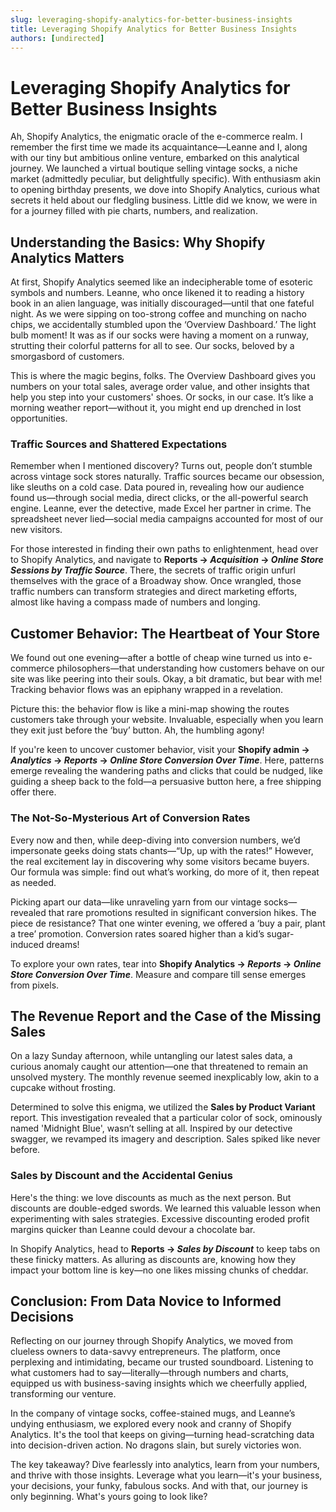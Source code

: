 ```yaml
---
slug: leveraging-shopify-analytics-for-better-business-insights
title: Leveraging Shopify Analytics for Better Business Insights
authors: [undirected]
---
```



# Leveraging Shopify Analytics for Better Business Insights

Ah, Shopify Analytics, the enigmatic oracle of the e-commerce realm. I remember the first time we made its acquaintance—Leanne and I, along with our tiny but ambitious online venture, embarked on this analytical journey. We launched a virtual boutique selling vintage socks, a niche market (admittedly peculiar, but delightfully specific). With enthusiasm akin to opening birthday presents, we dove into Shopify Analytics, curious what secrets it held about our fledgling business. Little did we know, we were in for a journey filled with pie charts, numbers, and realization.

## Understanding the Basics: Why Shopify Analytics Matters

At first, Shopify Analytics seemed like an indecipherable tome of esoteric symbols and numbers. Leanne, who once likened it to reading a history book in an alien language, was initially discouraged—until that one fateful night. As we were sipping on too-strong coffee and munching on nacho chips, we accidentally stumbled upon the ‘Overview Dashboard.’ The light bulb moment! It was as if our socks were having a moment on a runway, strutting their colorful patterns for all to see. Our socks, beloved by a smorgasbord of customers.

This is where the magic begins, folks. The Overview Dashboard gives you numbers on your total sales, average order value, and other insights that help you step into your customers' shoes. Or socks, in our case. It’s like a morning weather report—without it, you might end up drenched in lost opportunities.

### Traffic Sources and Shattered Expectations

Remember when I mentioned discovery? Turns out, people don’t stumble across vintage sock stores naturally. Traffic sources became our obsession, like sleuths on a cold case. Data poured in, revealing how our audience found us—through social media, direct clicks, or the all-powerful search engine. Leanne, ever the detective, made Excel her partner in crime. The spreadsheet never lied—social media campaigns accounted for most of our new visitors.

For those interested in finding their own paths to enlightenment, head over to Shopify Analytics, and navigate to **Reports -> *Acquisition* -> *Online Store Sessions by Traffic Source***. There, the secrets of traffic origin unfurl themselves with the grace of a Broadway show. Once wrangled, those traffic numbers can transform strategies and direct marketing efforts, almost like having a compass made of numbers and longing.

## Customer Behavior: The Heartbeat of Your Store

We found out one evening—after a bottle of cheap wine turned us into e-commerce philosophers—that understanding how customers behave on our site was like peering into their souls. Okay, a bit dramatic, but bear with me! Tracking behavior flows was an epiphany wrapped in a revelation.

Picture this: the behavior flow is like a mini-map showing the routes customers take through your website. Invaluable, especially when you learn they exit just before the ‘buy’ button. Ah, the humbling agony! 

If you're keen to uncover customer behavior, visit your **Shopify admin -> *Analytics* -> *Reports* -> *Online Store Conversion Over Time***. Here, patterns emerge revealing the wandering paths and clicks that could be nudged, like guiding a sheep back to the fold—a persuasive button here, a free shipping offer there.

### The Not-So-Mysterious Art of Conversion Rates

Every now and then, while deep-diving into conversion numbers, we’d impersonate geeks doing stats chants—“Up, up with the rates!” However, the real excitement lay in discovering why some visitors became buyers. Our formula was simple: find out what’s working, do more of it, then repeat as needed.

Picking apart our data—like unraveling yarn from our vintage socks—revealed that rare promotions resulted in significant conversion hikes. The piece de resistance? That one winter evening, we offered a ‘buy a pair, plant a tree’ promotion. Conversion rates soared higher than a kid’s sugar-induced dreams!

To explore your own rates, tear into **Shopify Analytics -> *Reports* -> *Online Store Conversion Over Time***. Measure and compare till sense emerges from pixels.

## The Revenue Report and the Case of the Missing Sales

On a lazy Sunday afternoon, while untangling our latest sales data, a curious anomaly caught our attention—one that threatened to remain an unsolved mystery. The monthly revenue seemed inexplicably low, akin to a cupcake without frosting.

Determined to solve this enigma, we utilized the **Sales by Product Variant** report. This investigation revealed that a particular color of sock, ominously named 'Midnight Blue', wasn’t selling at all. Inspired by our detective swagger, we revamped its imagery and description. Sales spiked like never before.

### Sales by Discount and the Accidental Genius

Here's the thing: we love discounts as much as the next person. But discounts are double-edged swords. We learned this valuable lesson when experimenting with sales strategies. Excessive discounting eroded profit margins quicker than Leanne could devour a chocolate bar.

In Shopify Analytics, head to **Reports -> *Sales by Discount*** to keep tabs on these finicky matters. As alluring as discounts are, knowing how they impact your bottom line is key—no one likes missing chunks of cheddar.

## Conclusion: From Data Novice to Informed Decisions

Reflecting on our journey through Shopify Analytics, we moved from clueless owners to data-savvy entrepreneurs. The platform, once perplexing and intimidating, became our trusted soundboard. Listening to what customers had to say—literally—through numbers and charts, equipped us with business-saving insights which we cheerfully applied, transforming our venture.

In the company of vintage socks, coffee-stained mugs, and Leanne’s undying enthusiasm, we explored every nook and cranny of Shopify Analytics. It's the tool that keeps on giving—turning head-scratching data into decision-driven action. No dragons slain, but surely victories won.

The key takeaway? Dive fearlessly into analytics, learn from your numbers, and thrive with those insights. Leverage what you learn—it's your business, your decisions, your funky, fabulous socks. And with that, our journey is only beginning. What's yours going to look like?